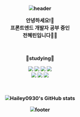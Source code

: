 <h3 align='center'>
    
![header](https://capsule-render.vercel.app/api?type=waving&color=auto&height=300&section=header&text=Hello!&fontSize=90&animation=blink&fontAlignY=38&desc=hyerin's%20GitHub%20Profile&descAlignY=51&descAlign=62)

<p align="center">
안녕하세요!👐<br>
프론트엔드 개발자 공부 중인<br>
전혜린입니다🫶🏻<br>
</p>

    
<br>
<p align="center">
    <Strong>📝studying📝</Strong>
</p>

<p align="center" display="inline-block">
    <img src="https://img.shields.io/badge/HTML-E34F26?style=for-the-badge&logo=HTML5&logoColor=white">
    <img src="https://img.shields.io/badge/CSS-1572B6?style=for-the-badge&logo=CSS3&logoColor=white">
    <img src="https://img.shields.io/badge/JavaScript-F7DF1E?style=for-the-badge&logo=JavaScript&logoColor=white"> 
     <img src="https://img.shields.io/badge/TypeScript-3178C6?style=for-the-badge&logo=TypeScript&logoColor=white"> <br>
   <img src="https://img.shields.io/badge/React-61DAFB?style=for-the-badge&logo=React&logoColor=white"> 
    <img src="https://img.shields.io/badge/Next.js-000000?style=for-the-badge&logo=Next.js&logoColor=white">
 <img src="https://img.shields.io/badge/GraphQL-E10098?style=for-the-badge&logo=GraphQL&logoColor=white">
</p><br>

![Hailey0930's GitHub stats](https://github-readme-stats.vercel.app/api?username=Hailey0930&show_icons=true&theme=tokyonight) 
<br>
    
![footer](https://capsule-render.vercel.app/api?section=footer)
